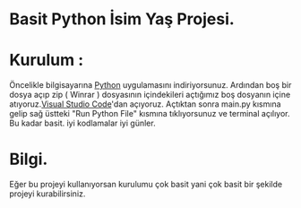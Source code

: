 # Basit Python İsim Yaş Projesi.

# Kurulum :
Öncelikle bilgisayarına [Python](https://www.python.org/downloads/) uygulamasını indiriyorsunuz. Ardından boş bir dosya açıp zip ( Winrar ) dosyasının içindekileri açtığımız boş dosyanın içine atıyoruz.[Visual Studio Code](https://code.visualstudio.com/)'dan açıyoruz. Açtıktan sonra main.py kısmına gelip sağ üstteki "Run Python File" kısmına tıklıyorsunuz ve terminal açılıyor. Bu kadar basit. iyi kodlamalar iyi günler.

# Bilgi.
Eğer bu projeyi kullanıyorsan kurulumu çok basit yani çok basit bir şekilde projeyi kurabilirsiniz.
